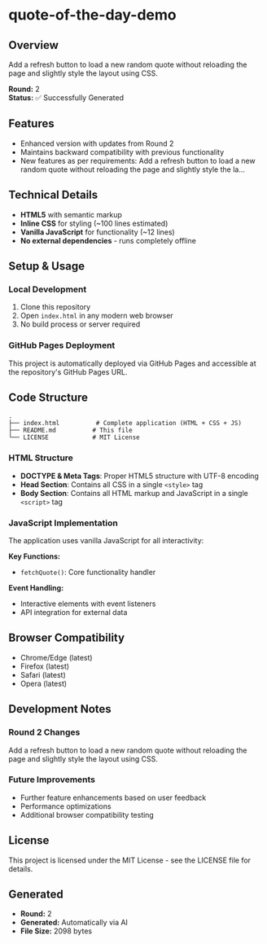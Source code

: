 # quote-of-the-day-demo

## Overview
Add a refresh button to load a new random quote without reloading the page and slightly style the layout using CSS.

**Round:** 2  
**Status:** ✅ Successfully Generated

## Features
- Enhanced version with updates from Round 2
- Maintains backward compatibility with previous functionality
- New features as per requirements: Add a refresh button to load a new random quote without reloading the page and slightly style the la...

## Technical Details
- **HTML5** with semantic markup
- **Inline CSS** for styling (~100 lines estimated)
- **Vanilla JavaScript** for functionality (~12 lines)
- **No external dependencies** - runs completely offline

## Setup & Usage

### Local Development
1. Clone this repository
2. Open `index.html` in any modern web browser
3. No build process or server required

### GitHub Pages Deployment
This project is automatically deployed via GitHub Pages and accessible at the repository's GitHub Pages URL.

## Code Structure

```
.
├── index.html          # Complete application (HTML + CSS + JS)
├── README.md          # This file
└── LICENSE            # MIT License
```

### HTML Structure
- **DOCTYPE & Meta Tags**: Proper HTML5 structure with UTF-8 encoding
- **Head Section**: Contains all CSS in a single `<style>` tag
- **Body Section**: Contains all HTML markup and JavaScript in a single `<script>` tag

### JavaScript Implementation
The application uses vanilla JavaScript for all interactivity:

**Key Functions:**
- `fetchQuote()`: Core functionality handler

**Event Handling:**
- Interactive elements with event listeners
- API integration for external data

## Browser Compatibility
- Chrome/Edge (latest)
- Firefox (latest)
- Safari (latest)
- Opera (latest)

## Development Notes

### Round 2 Changes
Add a refresh button to load a new random quote without reloading the page and slightly style the layout using CSS.

### Future Improvements
- Further feature enhancements based on user feedback
- Performance optimizations
- Additional browser compatibility testing

## License
This project is licensed under the MIT License - see the LICENSE file for details.

## Generated
- **Round:** 2
- **Generated:** Automatically via AI
- **File Size:** 2098 bytes
